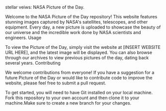  stellar veiws: NASA Picture of the Day.

Welcome to the NASA Picture of the Day repository! This website features stunning images captured by NASA's satellites, telescopes, and other equipment. Every day, a new picture is uploaded to showcase the beauty of our universe and the incredible work done by NASA scientists and engineers.
Usage

To view the Picture of the Day, simply visit the website at [INSERT WEBSITE URL HERE], and the latest image will be displayed. You can also browse through our archives to view previous pictures of the day, dating back several years.
Contributing

We welcome contributions from everyone! If you have a suggestion for a future Picture of the Day or would like to contribute code to improve the website, please feel free to submit a pull request.

To get started, you will need to have Git installed on your local machine. Fork this repository to your own account and then clone it to your machine.Make sure to create a new branch for your changes.
